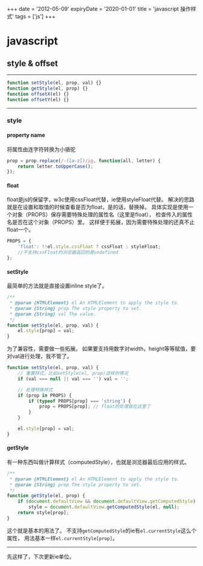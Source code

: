 +++
date = '2012-05-09'
expiryDate = '2020-01-01'
title = 'javascript 操作样式'
tags = ['js']
+++

# javascript

## style & offset

------

```javascript
function setStyle(el, prop, val) {}
function getStyle(el, prop) {}
function offsetX(el) {}
function offsetY(el) {}
```

------

### style

#### property name

将属性由连字符转换为小骆驼

```javascript
prop = prop.replace(/-([a-z])/ig, function(all, letter) {
    return letter.toUpperCase();
});
```

#### float

float是js的保留字，w3c使用cssFloat代替，ie使用styleFloat代替。
解决的思路就是在设置和取值的时候查看是否为float，是的话，替换掉。
具体实现是使用一个对象（PROPS）保存需要特殊处理的属性名（这里是float），
检查传入的属性名是否在这个对象（PROPS）里。
这样便于拓展，因为需要特殊处理的还真不止float一个。

```javascript
PROPS = {
    'float': !!el.style.cssFloat ? cssFloat : styleFloat;
    //不支持cssFloat的浏览器返回的是undefined
};
```

#### setStyle

最简单的方法就是直接设置inline style了。

```javascript
/**
 * @param {HTMLElement} el An HTMLElement to apply the style to.
 * @param {String} prop The style property to set.
 * @param {String} val The value.
 */
function setStyle(el, prop, val) {
    el.style[prop] = val;
}
```

为了兼容性，需要做一些拓展。
如果要支持用数字对width，height等等赋值，要对val进行处理，我不管了。

```javascript
function setStyle(el, prop, val) {
    // 重置样式，比如setStyle(el, prop)这样的情况
    if (val === null || val === '') val = '';

    // 处理特殊样式
    if (prop in PROPS) {
        if (typeof PROPS[prop] === 'string') {
            prop = PROPS[prop]; // float的处理就在这里了
        }
    }

    el.style[prop] = val;
}
```

#### getStyle

有一种东西叫做计算样式（computedStyle），也就是浏览器最后应用的样式。

```javascript
/**
 * @param {HTMLElement} el An HTMLElement to apply the style to.
 * @param {String} prop The style property to set.
 */
function getStyle(el, prop) {
    if (document.defaultView && document.defaultView.getComputedStyle)
        style = document.defaultView.getComputedStyle(el, null);
    return style[prop];
}
```

这个就是基本的用法了。
不支持`getComputedStyle`的ie有`el.currentStyle`这么个属性，
用法基本一样`el.currentStyle[prop]`。

------

先这样了，下次更新ie单位。
